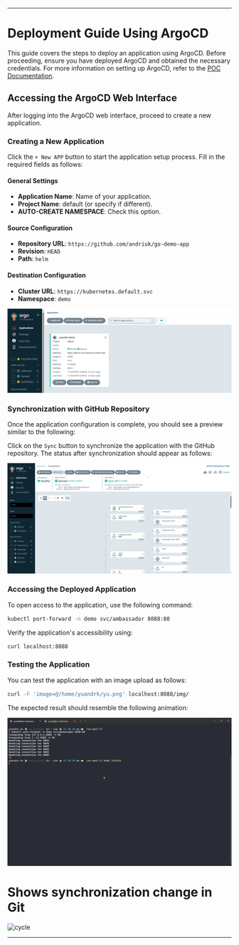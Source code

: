 ---

Deployment Guide Using ArgoCD
=============================

This guide covers the steps to deploy an application using ArgoCD. Before proceeding, ensure you have deployed ArgoCD and obtained the necessary credentials. For more information on setting up ArgoCD, refer to the [POC Documentation](POC.md).

Accessing the ArgoCD Web Interface
----------------------------------

After logging into the ArgoCD web interface, proceed to create a new application.

### Creating a New Application

Click the `+ New APP` button to start the application setup process. Fill in the required fields as follows:

#### General Settings

*   **Application Name**: Name of your application.
*   **Project Name**: default (or specify if different).
*   **AUTO-CREATE NAMESPACE**: Check this option.

#### Source Configuration

*   **Repository URL**: `https://github.com/andriuk/go-demo-app`
*   **Revision**: `HEAD`
*   **Path**: `helm`

#### Destination Configuration

*   **Cluster URL**: `https://kubernetes.default.svc`
*   **Namespace**: `demo`

![app](/doc/img/mvp_1.png)

### Synchronization with GitHub Repository

Once the application configuration is complete, you should see a preview similar to the following:

Click on the `Sync` button to synchronize the application with the GitHub repository. The status after synchronization should appear as follows:

![status](/doc/img/mvp_2.png)


### Accessing the Deployed Application

To open access to the application, use the following command:


```bash
kubectl port-forward -n demo svc/ambassador 8088:80
```

Verify the application's accessibility using:

```bash
curl localhost:8088
```

### Testing the Application

You can test the application with an image upload as follows:


```bash
curl -F 'image=@/home/yuandrk/yu.png' localhost:8088/img/
```

The expected result should resemble the following animation:

![result](/doc/img/result.gif)


# Shows synchronization change in Git

![cycle](/doc/img/cycle.gif)


---
